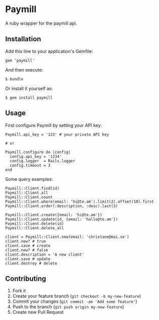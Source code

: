 # Paymill

A ruby wrapper for the paymill api.

## Installation

Add this line to your application's Gemfile:

    gem 'paymill'

And then execute:

    $ bundle

Or install it yourself as:

    $ gem install paymill

## Usage

First configure Paymill by setting your API key:
    
    Paymill.api_key = '123' # your private API key
    
    # or
    
    Paymill.configure do |config|
      config.api_key = '1234'
      config.logger  = Rails.logger
      config.timeout = 3
    end

Some query examples:  

    Paymill::Client.find(id)
    Paymill::Client.all
    Paymill::Client.count
    Paymill::Client.where(email: 'hi@te.am').limit(2).offset(10).first
    Paymill::Client.order(:description, :desc).last(3)

    Paymill::Client.create({email: 'hi@te.am'})
    Paymill::Client.update(id, {email: 'hallo@te.am'})
    Paymill::Client.delete(id)
    Paymill::Client.delete_all
    
    client = Paymill::Client.new(email: 'christane@mai.se')
    client.new? # true
    client.save # create
    client.new? # false
    client.description = 'A new client'
    client.save # update
    client.destroy # delete

## Contributing

1. Fork it
2. Create your feature branch (`git checkout -b my-new-feature`)
3. Commit your changes (`git commit -am 'Add some feature'`)
4. Push to the branch (`git push origin my-new-feature`)
5. Create new Pull Request
